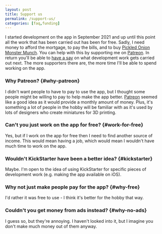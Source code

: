 ```yaml
---
layout: post
title: Support us
permalink: /support-us/
categories: [faq,funding]
---
```


I started development on the app in September 2021 and up until this point all the work that has been carried out has been for free. Sadly, I need money to afford the mortgage, to pay the bills, and to buy [Pickled Onion Monster Munch](https://en.wikipedia.org/wiki/Monster_Munch). You can help with this by supporting me on [Patreon](https://patreon.com/goodgamebuddy). In return you'll be able to [have a say](/how-to-vote-in-polls) on what development work gets carried out next. The more supporters there are, the more time I'll be able to spend working on the app.

### Why Patreon? {#why-patreon}
I didn't want people to have to pay to use the app, but I thought some people might be willing to pay to help make the app better. [Patreon](/patreon) seemed like a good idea as it would provide a monthly amount of money. Plus, it's something a lot of people in the hobby will be familiar with as it's used by lots of designers who create miniatures for 3D printing.

### Can't you just work on the app for free? {#work-for-free}
Yes, but if I work on the app for free then I need to find another source of income. This would mean having a job, which would mean I wouldn't have much time to work on the app.

### Wouldn't KickStarter have been a better idea? {#kickstarter}
Maybe. I'm open to the idea of using KickStarter for specific pieces of development work (e.g. making the app available on iOS).

### Why not just make people pay for the app? {#why-free}
I'd rather it was free to use - I think it's better for the hobby that way.

### Couldn't you get money from ads instead? {#why-no-ads}
I guess so, but they're annoying. I haven't looked into it, but I imagine you don't make much money out of them anyway.
